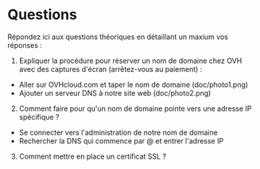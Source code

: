 # Questions

Répondez ici aux questions théoriques en détaillant un maxium vos réponses :

1) Expliquer la procédure pour réserver un nom de domaine chez OVH avec des captures d'écran (arrêtez-vous au paiement) :

- Aller sur OVHcloud.com et taper le nom de domaine (doc/photo1.png)
- Ajouter un serveur DNS à notre site web (doc/photo2.png)

2. Comment faire pour qu'un nom de domaine pointe vers une adresse IP spécifique ?

- Se connecter vers l'administration de notre nom de domaine
- Rechercher la DNS qui commence par @ et entrer l'adresse IP

3. Comment mettre en place un certificat SSL ?

